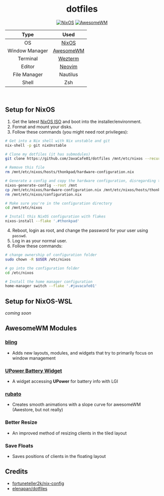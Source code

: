 <div align=center>

# dotfiles

[![NixOS](https://img.shields.io/badge/NixOS-22.11-informational.svg?logo=nixos)](https://github.com/nixos/nixpkgs) [![AwesomeWM](https://img.shields.io/badge/AwesomeWM-git-blue.svg?logo=lua)](https://github.com/awesomeWM/awesome)

</div>

<div>

| Type  | Used |
| :---:  | :---:  |
| OS  | [NixOS](https://nixos.org/)  |
| Window Manager  | [AwesomeWM](https://github.com/awesomeWM/awesome)  |
| Terminal | [Wezterm](https://github.com/wez/wezterm) |
| Editor | [Neovim](https://neovim.io/) |
| File Manager | Nautilus |
| Shell | Zsh |
  
</div>

<br />

## Setup for NixOS
1. Get the latest [NixOS ISO](https://nixos.org/download.html) and boot into the installer/environment.
2. Format and mount your disks.
3. Follow these commands (you might need root privileges):

```bash
# Get into a Nix shell with Nix unstable and git
nix-shell -p git nixUnstable

# Clone my dotfiles (it has submodules)
git clone https://github.com/JavaCafe01/dotfiles /mnt/etc/nixos --recurse-submodules

# Remove this file
rm /mnt/etc/nixos/hosts/thonkpad/hardware-configuration.nix

# Generate a config and copy the hardware configuration, disregarding the generated configuration.nix
nixos-generate-config --root /mnt
cp /mnt/etc/nixos/hardware-configuration.nix /mnt/etc/nixos/hosts/thonkpad/
rm /mnt/etc/nixos/configuration.nix

# Make sure you're in the configuration directory
cd /mnt/etc/nixos

# Install this NixOS configuration with flakes
nixos-install --flake '.#thonkpad'
```
4. Reboot, login as root, and change the password for your user using `passwd`.
5. Log in as your normal user.
6. Follow these commands:

```bash
# change ownership of configuration folder
sudo chown -R $USER /etc/nixos

# go into the configuration folder
cd /etc/nixos

# Install the home manager configuration
home-manager switch --flake '.#javacafe01'
```

## Setup for NixOS-WSL
*coming soon*


## AwesomeWM Modules
### [bling](https://github.com/BlingCorp/bling)
- Adds new layouts, modules, and widgets that try to primarily focus on window management
### [UPower Battery Widget](https://github.com/Aire-One/awesome-battery_widget)
- A widget accessing **UPower** for battery info with LGI
### [rubato](https://github.com/andOrlando/rubato)
- Creates smooth animations with a slope curve for awesomeWM (Awestore, but not really)
### Better Resize
- An improved method of resizing clients in the tiled layout
### Save Floats
- Saves positions of clients in the floating layout

<!---
## More Screenshots

<details>
<summary>Lockscreen</summary>
<br>
<div align=center>
<img src="https://github.com/JavaCafe01/dotfiles/blob/master/.github/assets/lockscreen.png" alt="img" align="center" width="800px">
</div>
</details>

<details>
<summary>Neovim</summary>
<br>
<div align=center>
<img src="https://github.com/JavaCafe01/dotfiles/blob/master/.github/assets/vim.png" alt="img" align="center" width="600px">
</div>
</details>
-->

## Credits
* [fortuneteller2k/nix-config](https://github.com/fortuneteller2k/nix-config)
* [elenapan/dotfiles](https://github.com/elenapan/dotfiles)

